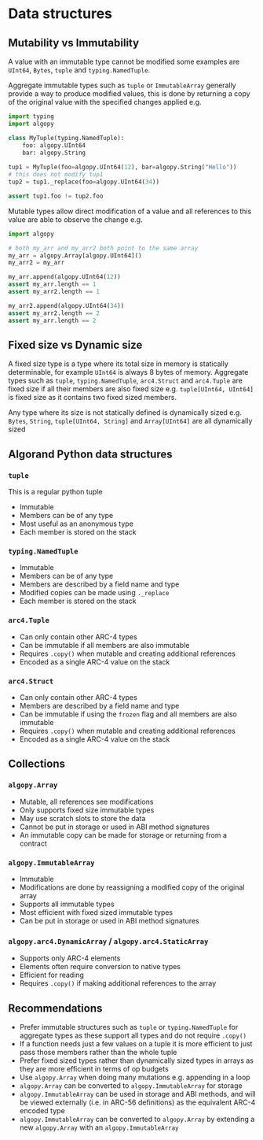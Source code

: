 # Data structures



## Mutability vs Immutability
A value with an immutable type cannot be modified some examples are `UInt64`, `Bytes`, `tuple` and `typing.NamedTuple`.

Aggregate immutable types such as `tuple` or `ImmutableArray` generally provide a way to produce modified values, 
this is done by returning a copy of the original value with the specified changes applied 
e.g.
```python
import typing
import algopy

class MyTuple(typing.NamedTuple):
    foo: algopy.UInt64
    bar: algopy.String
    
tup1 = MyTuple(foo=algopy.UInt64(12), bar=algopy.String("Hello"))
# this does not modify tup1
tup2 = tup1._replace(foo=algopy.UInt64(34))

assert tup1.foo != tup2.foo
```

Mutable types allow direct modification of a value and all references to this value are able to observe the change
e.g.
```python
import algopy

# both my_arr and my_arr2 both point to the same array
my_arr = algopy.Array[algopy.UInt64]()
my_arr2 = my_arr

my_arr.append(algopy.UInt64(12))
assert my_arr.length == 1
assert my_arr2.length == 1

my_arr2.append(algopy.UInt64(34))
assert my_arr2.length == 2
assert my_arr.length == 2
```

## Fixed size vs Dynamic size
A fixed size type is a type where its total size in memory is statically determinable, for example
`UInt64` is always 8 bytes of memory. Aggregate types such as `tuple`, `typing.NamedTuple`, 
`arc4.Struct` and `arc4.Tuple` are fixed size if all their members are also fixed size 
e.g.
`tuple[UInt64, UInt64]` is fixed size as it contains two fixed sized members.

Any type where its size is not statically defined is dynamically sized e.g. `Bytes`,
`String`, `tuple[UInt64, String]` and `Array[UInt64]` are all dynamically sized

## Algorand Python data structures

### `tuple`
This is a regular python tuple
* Immutable 
* Members can be of any type
* Most useful as an anonymous type
* Each member is stored on the stack

### `typing.NamedTuple`
* Immutable
* Members can be of any type
* Members are described by a field name and type
* Modified copies can be made using `._replace`
* Each member is stored on the stack

### `arc4.Tuple`
* Can only contain other ARC-4 types
* Can be immutable if all members are also immutable
* Requires `.copy()` when mutable and creating additional references
* Encoded as a single ARC-4 value on the stack

### `arc4.Struct`
* Can only contain other ARC-4 types
* Members are described by a field name and type
* Can be immutable if using the `frozen` flag and all members are also immutable
* Requires `.copy()` when mutable and creating additional references
* Encoded as a single ARC-4 value on the stack

## Collections

### `algopy.Array`
* Mutable, all references see modifications
* Only supports fixed size immutable types
* May use scratch slots to store the data
* Cannot be put in storage or used in ABI method signatures
* An immutable copy can be made for storage or returning from a contract 

### `algopy.ImmutableArray`
* Immutable
* Modifications are done by reassigning a modified copy of the original array
* Supports all immutable types
* Most efficient with fixed sized immutable types
* Can be put in storage or used in ABI method signatures

### `algopy.arc4.DynamicArray` / `algopy.arc4.StaticArray`
* Supports only ARC-4 elements
* Elements often require conversion to native types
* Efficient for reading
* Requires `.copy()` if making additional references to the array 

## Recommendations
* Prefer immutable structures such as `tuple` or `typing.NamedTuple` for aggregate types as these support all types and do not require `.copy()`
* If a function needs just a few values on a tuple it is more efficient to just pass those members rather than the whole tuple
* Prefer fixed sized types rather than dynamically sized types in arrays as they are more efficient in terms of op budgets
* Use `algopy.Array` when doing many mutations e.g. appending in a loop
* `algopy.Array` can be converted to `algopy.ImmutableArray` for storage
* `algopy.ImmutableArray` can be used in storage and ABI methods, and will be viewed externally (i.e. in ARC-56 definitions) as the equivalent ARC-4 encoded type
* `algopy.ImmutableArray` can be converted to `algopy.Array` by extending a new `algopy.Array` with an `algopy.ImmutableArray`
